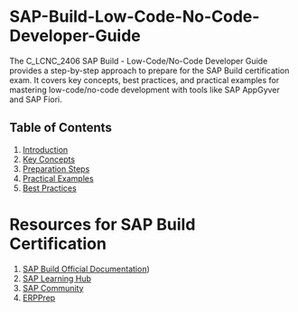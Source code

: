 # SAP-Build-Low-Code-No-Code-Developer-Guide
The C_LCNC_2406 SAP Build - Low-Code/No-Code Developer Guide provides a step-by-step approach to prepare for the SAP Build certification exam. It covers key concepts, best practices, and practical examples for mastering low-code/no-code development with tools like SAP AppGyver and SAP Fiori.

## Table of Contents
1. [Introduction](1-introduction.md)
2. [Key Concepts](2-key-concepts.md)
3. [Preparation Steps](3-preparation-steps.md)
4. [Practical Examples](4-practical-examples.md)
5. [Best Practices](5-best-practices.md)

# Resources for SAP Build Certification

1. [SAP Build Official Documentation](https://help.sap.com/docs/SAP_BUILD))
2. [SAP Learning Hub](https://training.sap.com)
3. [SAP Community](https://community.sap.com)
4. [ERPPrep](https://www.erpprep.com/sap-business-technology-platform-btp/c-lcnc-2406-sap-build-low-code-no-code-developer)
